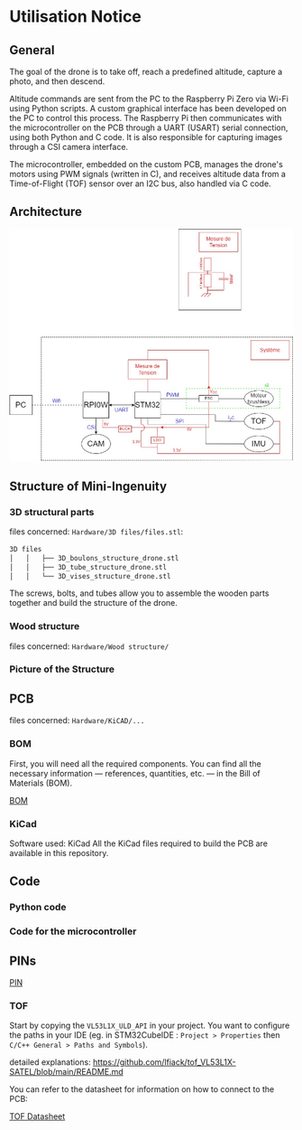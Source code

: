 # Utilisation Notice

## General 

The goal of the drone is to take off, reach a predefined altitude, capture a photo, and then descend.

Altitude commands are sent from the PC to the Raspberry Pi Zero via Wi-Fi using Python scripts. A custom graphical interface has been developed on the PC to control this process. The Raspberry Pi then communicates with the microcontroller on the PCB through a UART (USART) serial connection, using both Python and C code. It is also responsible for capturing images through a CSI camera interface.

The microcontroller, embedded on the custom PCB, manages the drone's motors using PWM signals (written in C), and receives altitude data from a Time-of-Flight (TOF) sensor over an I2C bus, also handled via C code.

## Architecture 

![Mini Ingenuity Drone architecture](Hardware/Architecture/Architecture%20Schematic%20V4.jpg)

## Structure of Mini-Ingenuity

### 3D structural parts 
 
files concerned: `Hardware/3D files/files.stl`:
``````
3D files
│   │   ├── 3D_boulons_structure_drone.stl
│   │   ├── 3D_tube_structure_drone.stl
│   │   └── 3D_vises_structure_drone.stl
``````
The screws, bolts, and tubes allow you to assemble the wooden parts together and build the structure of the drone.

### Wood structure 

files concerned: `Hardware/Wood structure/`


### Picture of the Structure 

## PCB 

files concerned: `Hardware/KiCAD/...`

### BOM

First, you will need all the required components. You can find all the necessary information — references, quantities, etc. — in the Bill of Materials (BOM).

[BOM](Hardware/KiCAD/BOMv3.csv)

### KiCad

Software used: KiCad
All the KiCad files required to build the PCB are available in this repository.

## Code

### Python code 

### Code for the microcontroller

## PINs

[PIN](Hardware/STM32_Pins.png)


### TOF 

Start by copying the ```VL53L1X_ULD_API``` in your project. You want to configure the paths in your IDE (eg. in STM32CubeIDE : ```Project > Properties``` then ```C/C++ General > Paths and Symbols```).

detailed explanations: https://github.com/lfiack/tof_VL53L1X-SATEL/blob/main/README.md

You can refer to the datasheet for information on how to connect to the PCB: 

[TOF Datasheet](Datasheets/TOF.pdf)


